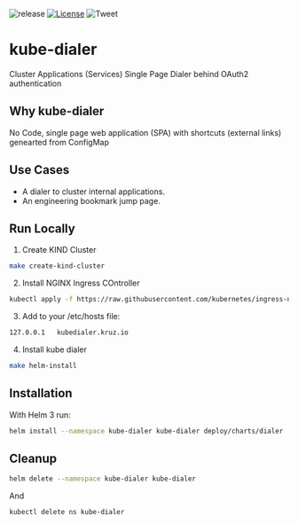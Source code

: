 ![release](https://img.shields.io/github/v/release/kruzio/kube-dialer?sort=semver)
[![License](https://img.shields.io/badge/License-Apache%202.0-blue.svg)](https://opensource.org/licenses/Apache-2.0)
![Tweet](https://img.shields.io/twitter/url?style=social&url=https%3A%2F%2Fgithub.com%2Fkruzio%2Fkube-dialer)

# kube-dialer
Cluster Applications (Services) Single Page Dialer behind OAuth2 authentication


## Why kube-dialer
No Code, single page web application (SPA) with shortcuts (external links) genearted from ConfigMap

## Use Cases
* A dialer to cluster internal applications.
* An engineering bookmark jump page.


## Run Locally

1. Create KIND Cluster
```bash
make create-kind-cluster
```

2. Install NGINX Ingress COntroller
```bash
kubectl apply -f https://raw.githubusercontent.com/kubernetes/ingress-nginx/master/deploy/static/provider/kind/deploy.yaml
```

3. Add to your /etc/hosts file:
```bash
127.0.0.1	kubedialer.kruz.io
```

4. Install kube dialer
```bash
make helm-install
```

## Installation

With Helm 3 run:

```bash
helm install --namespace kube-dialer kube-dialer deploy/charts/dialer
```

## Cleanup

```bash
helm delete --namespace kube-dialer kube-dialer
```

And

```bash
kubectl delete ns kube-dialer
```
